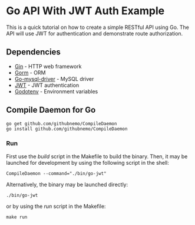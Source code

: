 # Go API With JWT Auth Example

This is a quick tutorial on how to create a simple RESTful API using Go. The API will use JWT for authentication and demonstrate route authorization.

## Dependencies

- [Gin](https://gin-gonic.com/docs/quickstart/) - HTTP web framework
- [Gorm](https://gorm.io/docs/index.html) - ORM
- [Go-mysql-driver](https://gorm.io/docs/connecting_to_the_database.html#MySQL) - MySQL driver
- [JWT](https://github.com/golang-jwt/jwt#jwt-go) - JWT authentication
- [Godotenv](https://github.com/joho/godotenv#godotenv--) - Environment variables

## Compile Daemon for Go

```shell
go get github.com/githubnemo/CompileDaemon
go install github.com/githubnemo/CompileDaemon
```

### Run

First use the *build* script in the Makefile to build the binary. Then, it may be launched for development by using the following script in the shell:

```shell
CompileDaemon --command="./bin/go-jwt"
```

Alternatively, the binary may be launched directly:

```shell
./bin/go-jwt
```

or by using the *run* script in the Makefile:

```shell
make run
```